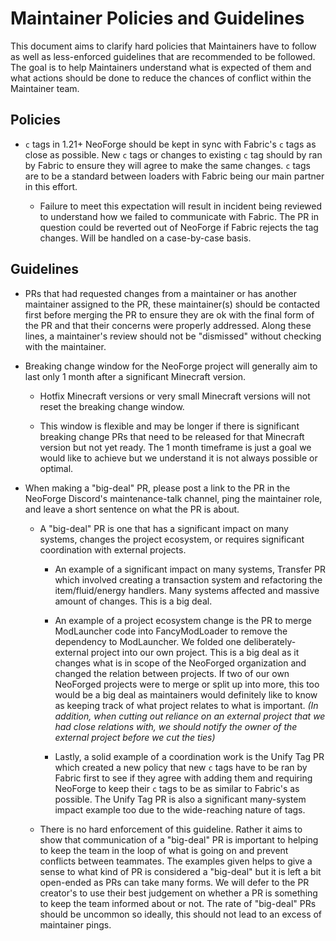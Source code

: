 # Maintainer Policies and Guidelines

This document aims to clarify hard policies that Maintainers have to follow as well as less-enforced guidelines that are recommended to be followed. The goal is to help Maintainers understand what is expected of them and what actions should be done to reduce the chances of conflict within the Maintainer team.

## Policies

- `c` tags in 1.21+ NeoForge should be kept in sync with Fabric's `c` tags as close as possible. New `c` tags or changes to existing `c` tag should by ran by Fabric to ensure they will agree to make the same changes. `c` tags are to be a standard between loaders with Fabric being our main partner in this effort.

  - Failure to meet this expectation will result in incident being reviewed to understand how we failed to communicate with Fabric. The PR in question could be reverted out of NeoForge if Fabric rejects the tag changes. Will be handled on a case-by-case basis.

## Guidelines

- PRs that had requested changes from a maintainer or has another maintainer assigned to the PR, these maintainer(s) should be contacted first before merging the PR to ensure they are ok with the final form of the PR and that their concerns were properly addressed. Along these lines, a maintainer's review should not be "dismissed" without checking with the maintainer.

- Breaking change window for the NeoForge project will generally aim to last only 1 month after a significant Minecraft version.

  - Hotfix Minecraft versions or very small Minecraft versions will not reset the breaking change window.

  - This window is flexible and may be longer if there is significant breaking change PRs that need to be released for that Minecraft version but not yet ready. The 1 month timeframe is just a goal we would like to achieve but we understand it is not always possible or optimal.

- When making a "big-deal" PR, please post a link to the PR in the NeoForge Discord's maintenance-talk channel, ping the maintainer role, and leave a short sentence on what the PR is about.

  - A "big-deal" PR is one that has a significant impact on many systems, changes the project ecosystem, or requires significant coordination with external projects.
  
    - An example of a significant impact on many systems, Transfer PR which involved creating a transaction system and refactoring the item/fluid/energy handlers. Many systems affected and massive amount of changes. This is a big deal.

    - An example of a project ecosystem change is the PR to merge ModLauncher code into FancyModLoader to remove the dependency to ModLauncher. We folded one deliberately-external project into our own project. This is a big deal as it changes what is in scope of the NeoForged organization and changed the relation between projects. If two of our own NeoForged projects were to merge or split up into more, this too would be a big deal as maintainers would definitely like to know as keeping track of what project relates to what is important. *(In addition, when cutting out reliance on an external project that we had close relations with, we should notify the owner of the external project before we cut the ties)*

    - Lastly, a solid example of a coordination work is the Unify Tag PR which created a new policy that new `c` tags have to be ran by Fabric first to see if they agree with adding them and requiring NeoForge to keep their `c` tags to be as similar to Fabric's as possible. The Unify Tag PR is also a significant many-system impact example too due to the wide-reaching nature of tags.

  - There is no hard enforcement of this guideline. Rather it aims to show that communication of a "big-deal" PR is important to helping to keep the team in the loop of what is going on and prevent conflicts between teammates. The examples given helps to give a sense to what kind of PR is considered a "big-deal" but it is left a bit open-ended as PRs can take many forms. We will defer to the PR creator's to use their best judgement on whether a PR is something to keep the team informed about or not. The rate of "big-deal" PRs should be uncommon so ideally, this should not lead to an excess of maintainer pings.